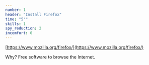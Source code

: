 ```yaml
---
number: 1
header: "Install Firefox"
time: "5'"
skills: 1
spy_reduction: 2 
incomfort: 0
---
```

[https://www.mozilla.org/firefox/](https://www.mozilla.org/firefox/)

Why? Free software to browse the Internet.

